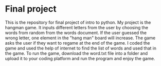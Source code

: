 # Final project
This is the repository for final project of intro to python. 
My project is the hangman game. It inputs different letters from the user by choosing the words from random from the words document. If the user guessed the wrong letter, one element in the "hang man" board will increase. The game asks the user if they want to regame at the end of the game. 
I coded the game and used the help of internet to find the list of words and used that in the game. 
To run the game, download the word.txt file into a folder and upload it to your coding platform and run the program and enjoy the game. 

